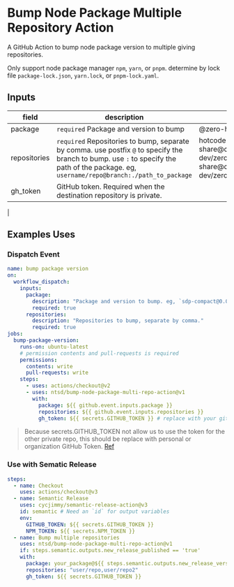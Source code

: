 # Bump Node Package Multiple Repository Action

A GitHub Action to bump node package version to multiple giving repositories.

Only support node package manager `npm`, `yarn`, or `pnpm`. determine by lock file `package-lock.json`, `yarn.lock`, or `pnpm-lock.yaml`.

## Inputs

| field        | description                                                                                                                                                                                 | example                                                                                        |
| ------------ | ------------------------------------------------------------------------------------------------------------------------------------------------------------------------------------------- | ---------------------------------------------------------------------------------------------- |
| package      | `required` Package and version to bump                                                                                                                                                      | @zero-hub/client@1.0.0                                                                         |
| repositories | `required` Repositories to bump, separate by comma. use postfix `@` to specify the branch to bump. use `:` to specify the path of the package. eg, `username/repo@branch:./path_to_package` | hotcode-dev/zerohub-share@develop,hotcode-dev/zerohub-share@develop,hotcode-dev/zerohub-meet:. |
| gh_token     | GitHub token. Required when the destination repository is private.                                                                                                                          |                                                                                                |

|

## Examples Uses

### Dispatch Event

```yaml
name: bump package version
on:
  workflow_dispatch:
    inputs:
      package:
        description: "Package and version to bump. eg, `sdp-compact@0.0.6`"
        required: true
      repositories:
        description: "Repositories to bump, separate by comma."
        required: true
jobs:
  bump-package-version:
    runs-on: ubuntu-latest
    # permission contents and pull-requests is required
    permissions:
      contents: write
      pull-requests: write
    steps:
      - uses: actions/checkout@v2
      - uses: ntsd/bump-node-package-multi-repo-action@v1
        with:
          package: ${{ github.event.inputs.package }}
          repositories: ${{ github.event.inputs.repositories }}
          gh_token: ${{ secrets.GITHUB_TOKEN }} # replace with your github token
```

> Because secrets.GITHUB_TOKEN not allow us to use the token for the other private repo, this should be replace with personal or organization GitHub Token. [Ref](https://github.com/orgs/community/discussions/46566)

### Use with Sematic Release

```yaml
steps:
  - name: Checkout
    uses: actions/checkout@v3
  - name: Semantic Release
    uses: cycjimmy/semantic-release-action@v3
    id: semantic # Need an `id` for output variables
    env:
      GITHUB_TOKEN: ${{ secrets.GITHUB_TOKEN }}
      NPM_TOKEN: ${{ secrets.NPM_TOKEN }}
  - name: Bump multiple repositories
    uses: ntsd/bump-node-package-multi-repo-action@v1
    if: steps.semantic.outputs.new_release_published == 'true'
    with:
      package: your_package@${{ steps.semantic.outputs.new_release_version }}
      repositories: "user/repo,user/repo2"
      gh_token: ${{ secrets.GITHUB_TOKEN }}
```
